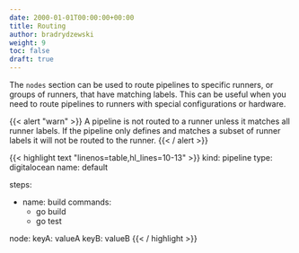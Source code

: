 ```yaml
---
date: 2000-01-01T00:00:00+00:00
title: Routing
author: bradrydzewski
weight: 9
toc: false
draft: true
---
```


The `nodes` section can be used to route pipelines to specific runners, or groups of runners, that have matching labels. This can be useful when you need to route pipelines to runners with special configurations or hardware.

{{< alert "warn" >}}
A pipeline is not routed to a runner unless it matches all runner labels. If the pipeline only defines and matches a subset of runner labels it will not be routed to the runner.
{{< / alert >}}

{{< highlight text "linenos=table,hl_lines=10-13" >}}
kind: pipeline
type: digitalocean
name: default

steps:
- name: build
  commands:
  - go build
  - go test

node:
  keyA: valueA
  keyB: valueB
{{< / highlight >}}
